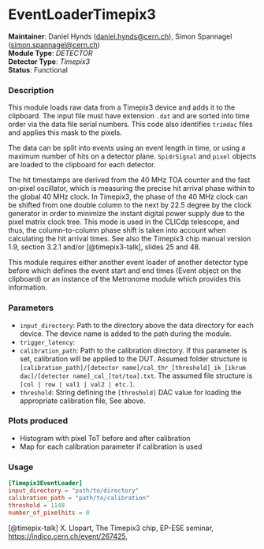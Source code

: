 # EventLoaderTimepix3
**Maintainer**: Daniel Hynds (<daniel.hynds@cern.ch>), Simon Spannagel (<simon.spannagel@cern.ch>)  
**Module Type**: *DETECTOR*  
**Detector Type**: *Timepix3*  
**Status**: Functional

### Description
This module loads raw data from a Timepix3 device and adds it to the clipboard. The input file must have extension `.dat` and are sorted into time order via the data file serial numbers. This code also identifies `trimdac` files and applies this mask to the pixels.

The data can be split into events using an event length in time, or using a maximum number of hits on a detector plane. `SpidrSignal` and `pixel` objects are loaded to the clipboard for each detector.

The hit timestamps are derived from the 40 MHz TOA counter and the fast on-pixel oscillator, which is measuring the precise hit arrival phase within to the global 40 MHz clock.
In Timepix3, the phase of the 40 MHz clock can be shifted from one double column to the next by 22.5 degree by the clock generator in order to minimize the instant digital power supply due to the pixel matrix clock tree.
This mode is used in the CLICdp telescope, and thus, the column-to-column phase shift is taken into account when calculating the hit arrival times.
See also the Timepix3 chip manual version 1.9, section 3.2.1 and/or [@timepix3-talk], slides 25 and 48.

This module requires either another event loader of another detector type before which defines the event start and end times (Event object on the clipboard) or an instance of the Metronome module which provides this information.

### Parameters
* `input_directory`: Path to the directory above the data directory for each device. The device name is added to the path during the module.
* `trigger_latency`:
* `calibration_path`: Path to the calibration directory. If this parameter is set, calibration will be applied to the DUT. Assumed folder structure is `[calibration_path]/[detector name]/cal_thr_[threshold]_ik_[ikrum dac]/[detector name]_cal_[tot/toa].txt`. The assumed file structure is `[col | row | val1 | val2 | etc.]`.
* `threshold`: String defining the `[threshold]` DAC value for loading the appropriate calibration file, See above.

### Plots produced
* Histogram with pixel ToT before and after calibration
* Map for each calibration parameter if calibration is used

### Usage
```toml
[Timepix3EventLoader]
input_directory = "path/to/directory"
calibration_path = "path/to/calibration"
threshold = 1148
number_of_pixelhits = 0
```

[@timepix-talk] X. Llopart, The Timepix3 chip, EP-ESE seminar, https://indico.cern.ch/event/267425,
